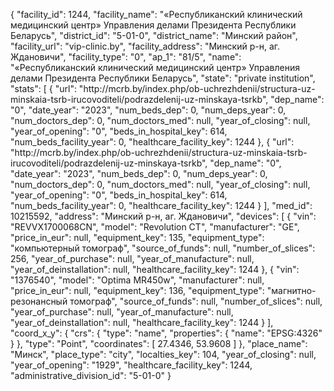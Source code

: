{
    "facility_id": 1244,
    "facility_name": "«Республиканский клинический медицинский центр» Управления делами Президента Республики Беларусь",
    "district_id": "5-01-0",
    "district_name": "Минский район",
    "facility_url": "vip-clinic.by",
    "facility_address": "Минский р-н, аг. Ждановичи",
    "facility_type": "0",
    "ap_1": "81\/5",
    "name": "«Республиканский клинический медицинский центр» Управления делами Президента Республики Беларусь",
    "state": "private institution",
    "stats": [
        {
            "url": "http:\/\/mcrb.by\/index.php\/ob-uchrezhdenii\/structura-uz-minskaia-tsrb-irucovoditeli\/podrazdelenij-uz-minskaya-tsrkb",
            "dep_name": "0",
            "date_year": "2023",
            "num_beds_dep": 0,
            "num_deps_year": 0,
            "num_doctors_dep": 0,
            "num_doctors_med": null,
            "year_of_closing": null,
            "year_of_opening": "0",
            "beds_in_hospital_key": 614,
            "num_beds_facility_year": 0,
            "healthcare_facility_key": 1244
        },
        {
            "url": "http:\/\/mcrb.by\/index.php\/ob-uchrezhdenii\/structura-uz-minskaia-tsrb-irucovoditeli\/podrazdelenij-uz-minskaya-tsrkb",
            "dep_name": "0",
            "date_year": "2023",
            "num_beds_dep": 0,
            "num_deps_year": 0,
            "num_doctors_dep": 0,
            "num_doctors_med": null,
            "year_of_closing": null,
            "year_of_opening": "0",
            "beds_in_hospital_key": 614,
            "num_beds_facility_year": 0,
            "healthcare_facility_key": 1244
        }
    ],
    "med_id": 10215592,
    "address": "Минский р-н, аг. Ждановичи",
    "devices": [
        {
            "vin": "REVVX1700068CN",
            "model": "Revolution CT",
            "manufacturer": "GE",
            "price_in_eur": null,
            "equipment_key": 135,
            "equipment_type": "компьютерный томограф",
            "source_of_funds": null,
            "number_of_slices": 256,
            "year_of_purchase": null,
            "year_of_manufacture": null,
            "year_of_deinstallation": null,
            "healthcare_facility_key": 1244
        },
        {
            "vin": "1376540",
            "model": "Optima MR450w",
            "manufacturer": null,
            "price_in_eur": null,
            "equipment_key": 136,
            "equipment_type": "магнитно-резонансный томограф",
            "source_of_funds": null,
            "number_of_slices": null,
            "year_of_purchase": null,
            "year_of_manufacture": null,
            "year_of_deinstallation": null,
            "healthcare_facility_key": 1244
        }
    ],
    "coord_x_y": {
        "crs": {
            "type": "name",
            "properties": {
                "name": "EPSG:4326"
            }
        },
        "type": "Point",
        "coordinates": [
            27.4346,
            53.9608
        ]
    },
    "place_name": "Минск",
    "place_type": "city",
    "localties_key": 104,
    "year_of_closing": null,
    "year_of_opening": "1929",
    "healthcare_facility_key": 1244,
    "administrative_division_id": "5-01-0"
}